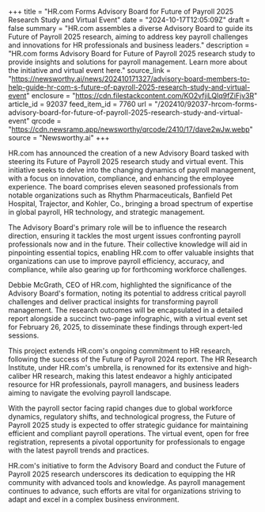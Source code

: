 +++
title = "HR.com Forms Advisory Board for Future of Payroll 2025 Research Study and Virtual Event"
date = "2024-10-17T12:05:09Z"
draft = false
summary = "HR.com assembles a diverse Advisory Board to guide its Future of Payroll 2025 research, aiming to address key payroll challenges and innovations for HR professionals and business leaders."
description = "HR.com forms Advisory Board for Future of Payroll 2025 research study to provide insights and solutions for payroll management. Learn more about the initiative and virtual event here."
source_link = "https://newsworthy.ai/news/202410171327/advisory-board-members-to-help-guide-hr-com-s-future-of-payroll-2025-research-study-and-virtual-event"
enclosure = "https://cdn.filestackcontent.com/KO2vfjiLQlq9fZiFjv3R"
article_id = 92037
feed_item_id = 7760
url = "/202410/92037-hrcom-forms-advisory-board-for-future-of-payroll-2025-research-study-and-virtual-event"
qrcode = "https://cdn.newsramp.app/newsworthy/qrcode/2410/17/dave2wJw.webp"
source = "Newsworthy.ai"
+++

<p>HR.com has announced the creation of a new Advisory Board tasked with steering its Future of Payroll 2025 research study and virtual event. This initiative seeks to delve into the changing dynamics of payroll management, with a focus on innovation, compliance, and enhancing the employee experience. The board comprises eleven seasoned professionals from notable organizations such as Rhythm Pharmaceuticals, Banfield Pet Hospital, Trajector, and Kohler, Co., bringing a broad spectrum of expertise in global payroll, HR technology, and strategic management.</p><p>The Advisory Board's primary role will be to influence the research direction, ensuring it tackles the most urgent issues confronting payroll professionals now and in the future. Their collective knowledge will aid in pinpointing essential topics, enabling HR.com to offer valuable insights that organizations can use to improve payroll efficiency, accuracy, and compliance, while also gearing up for forthcoming workforce challenges.</p><p>Debbie McGrath, CEO of HR.com, highlighted the significance of the Advisory Board's formation, noting its potential to address critical payroll challenges and deliver practical insights for transforming payroll management. The research outcomes will be encapsulated in a detailed report alongside a succinct two-page infographic, with a virtual event set for February 26, 2025, to disseminate these findings through expert-led sessions.</p><p>This project extends HR.com's ongoing commitment to HR research, following the success of the Future of Payroll 2024 report. The HR Research Institute, under HR.com's umbrella, is renowned for its extensive and high-caliber HR research, making this latest endeavor a highly anticipated resource for HR professionals, payroll managers, and business leaders aiming to navigate the evolving payroll landscape.</p><p>With the payroll sector facing rapid changes due to global workforce dynamics, regulatory shifts, and technological progress, the Future of Payroll 2025 study is expected to offer strategic guidance for maintaining efficient and compliant payroll operations. The virtual event, open for free registration, represents a pivotal opportunity for professionals to engage with the latest payroll trends and practices.</p><p>HR.com's initiative to form the Advisory Board and conduct the Future of Payroll 2025 research underscores its dedication to equipping the HR community with advanced tools and knowledge. As payroll management continues to advance, such efforts are vital for organizations striving to adapt and excel in a complex business environment.</p>